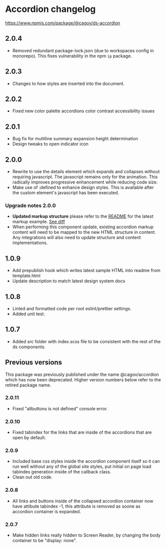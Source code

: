 # Accordion changelog

<a href="https://www.npmjs.com/package/@cagov/ds-accordion">https://www.npmjs.com/package/@cagov/ds-accordion</a>

## 2.0.4

- Removed redundant package-lock.json (due to workspaces config in monorepo). This fixes vulnerability in the npm `ip` package.

## 2.0.3

- Changes to how styles are inserted into the document.

## 2.0.2

- Fixed new color palette accordions color contrast accessibility issues

## 2.0.1

- Bug fix for multiline summary expansion height determination
- Design tweaks to open indicator icon

## 2.0.0

- Rewrite to use the details element which expands and collapses without requiring javascript. The javascript remains only for the animation. This radically improves progressive enhancement while reducing code size.
- Make use of :defined to enhance design styles. This is available after the custom element's javascript has been executed.

### Upgrade notes 2.0.0

- **Updated markup structure** please refer to the [README](https://github.com/cagov/design-system/blob/main/components/accordion/README.md) for the latest markup example. [See diff](https://github.com/cagov/design-system/pull/698/files#diff-24fcc3b7dc89f0002c127de7c93d334e359cff57a359d69d1a4a7c07002e4c9e)
- When performing this component update, existing accordion markup content will need to be mapped to the new HTML structure in content. Any integrations will also need to update structure and content implementations.

## 1.0.9

- Add prepublish hook which writes latest sample HTML into readme from template.html
- Update description to match latest design system docs

## 1.0.8

- Linted and formatted code per root eslint/prettier settings.
- Added unit test.

## 1.0.7

- Added src folder with index.scss file to be consistent with the rest of the ds components.

## Previous versions

This package was previously published under the name @cagov/accordion which has now been deprecated. Higher version numbers below refer to the retired package name.

### 2.0.11

- Fixed "allbuttons is not defined" console error.

### 2.0.10

- Fixed tabindex for the links that are inside of the accordions that are open by default.

### 2.0.9

- Included base css styles inside the accordion component itself so it can run well without any of the global site styles, put initial on page load tabindex generation inside of the callback class.
- Clean out old code.

### 2.0.8

- All links and buttons inside of the collapsed accordion container now have attibute tabindex -1, this attribute is removed as soone as accordion container is expanded.

### 2.0.7

- Make hidden links really hidden to Screen Reader, by changing the body container to be "display: none".
